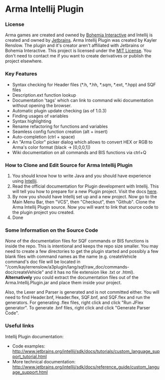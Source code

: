 # Arma Intellij Plugin

### License
Arma games are created and owned by [Bohemia Interactive](https://www.bistudio.com/) and Intellij is created and owned by [Jetbrains](https://www.jetbrains.com/). Arma Intellij Plugin was created by Kayler Renslow. The plugin and it's creator aren't affiliated with Jetbrains or Bohemia Interactive. This project is licensed under the [MIT License](https://en.wikipedia.org/wiki/MIT_License). You don't need to contact me if you want to create derivatives or publish the project elsewhere.

### Key Features
* Syntax checking for Header files (*.h, *.hh, *.sqm, *.ext, *.hpp) and SQF files
* Description.ext function lookup
* Documentation 'tags' which can link to command wiki documentation without opening the browser.
* Automatic plugin update checking (as of 1.0.3)
* Finding usages of variables
* Syntax highlighting
* Rename refactoring for functions and variables
* Seamless config function creation (alt + insert)
* Auto-completion (ctrl + space)
* An "Arma Color" picker dialog which allows to convert HEX or RGB to Arma's color format (black -> [0,0,0,1])
* Wiki documentation on all commands and BIS functions via ctrl+Q

### How to Clone and Edit Source for Arma Intellij Plugin
1. You should know how to write Java and you should have experience using [Intellij](https://www.jetbrains.com/idea/).
2. Read the official documentation for Plugin development with Intellij. This will tell you how to prepare for a new Plugin project. Visit the docs [here](http://www.jetbrains.org/intellij/sdk/docs/tutorials/custom_language_support/prerequisites.html).
3. By now you should have Intellij set up and a new project. Now go to the Main Menu Bar, then "VCS", then "Checkout", then "Github". Clone the Arma Intellij Plugin source. Now you will want to link that source code to the plugin project you created.
4. Done

### Some Information on the Source Code
*None* of the documentation files for SQF commands or BIS functions is inside the repo. This is intentional and keeps the repo size smaller. You may need to create a few directories to get the plugin started and possibly a few blank files with command names as the name (e.g. createVehicle command's doc file will be located in "/com/kaylerrenslow/a3plugin/lang/sqf/raw_doc/commands-doc/createVehicle" and it has no file extension like .txt or .html).
**Alternatively** you could extract the documentation files out of the Arma.Intellij.Plugin.jar and place them inside your project.

Also, the Lexer and Parser is generated and is not committed either. You will need to find Header.bnf, Header.flex, SQF.bnf, and SQF.flex and run the generators. For generating .flex files, right click and click "Run JFlex generator". To generate .bnf files, right click and click "Generate Parser Code". 

### Useful links
Intellij Plugin documentation:
* Code examples: http://www.jetbrains.org/intellij/sdk/docs/tutorials/custom_language_support_tutorial.html
* More technical documentation: http://www.jetbrains.org/intellij/sdk/docs/reference_guide/custom_language_support.html

